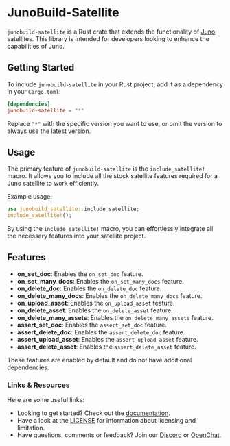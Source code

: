 # JunoBuild-Satellite

`junobuild-satellite` is a Rust crate that extends the functionality of [Juno](https://juno.build) satellites. This library is intended for developers looking to enhance the capabilities of Juno.

## Getting Started

To include `junobuild-satellite` in your Rust project, add it as a dependency in your `Cargo.toml`:

```toml
[dependencies]
junobuild-satellite = "*"
```

Replace `"*"` with the specific version you want to use, or omit the version to always use the latest version.

## Usage

The primary feature of `junobuild-satellite` is the `include_satellite!` macro. It allows you to include all the stock satellite features required for a Juno satellite to work efficiently.

Example usage:

```rust
use junobuild_satellite::include_satellite;
include_satellite!();
```

By using the `include_satellite!` macro, you can effortlessly integrate all the necessary features into your satellite project.

## Features

- **on_set_doc**: Enables the `on_set_doc` feature.
- **on_set_many_docs**: Enables the `on_set_many_docs` feature.
- **on_delete_doc**: Enables the `on_delete_doc` feature.
- **on_delete_many_docs**: Enables the `on_delete_many_docs` feature.
- **on_upload_asset**: Enables the `on_upload_asset` feature.
- **on_delete_asset**: Enables the `on_delete_asset` feature.
- **on_delete_many_assets**: Enables the `on_delete_many_assets` feature.
- **assert_set_doc**: Enables the `assert_set_doc` feature.
- **assert_delete_doc**: Enables the `assert_delete_doc` feature.
- **assert_upload_asset**: Enables the `assert_upload_asset` feature.
- **assert_delete_asset**: Enables the `assert_delete_asset` feature.

These features are enabled by default and do not have additional dependencies.

### Links & Resources

Here are some useful links:

- Looking to get started? Check out the [documentation](https://juno.build).
- Have a look at the [LICENSE](https://github.com/junobuild/juno/blob/main/src/libs/satellite/LICENSE.md) for information about licensing and limitation.
- Have questions, comments or feedback? Join our [Discord](https://discord.gg/wHZ57Z2RAG) or [OpenChat](https://oc.app/community/vxgpi-nqaaa-aaaar-ar4lq-cai/?ref=xanzv-uaaaa-aaaaf-aneba-cai).
